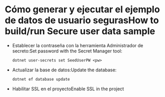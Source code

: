 # <a name="how-to-buildrun-secure-user-data-sample"></a><span data-ttu-id="d7445-101">Cómo generar y ejecutar el ejemplo de datos de usuario seguras</span><span class="sxs-lookup"><span data-stu-id="d7445-101">How to build/run Secure user data sample</span></span>

* <span data-ttu-id="d7445-102">Establecer la contraseña con la herramienta Administrador de secreto:</span><span class="sxs-lookup"><span data-stu-id="d7445-102">Set password with the Secret Manager tool:</span></span>

  `dotnet user-secrets set SeedUserPW <pw>`

* <span data-ttu-id="d7445-103">Actualizar la base de datos:</span><span class="sxs-lookup"><span data-stu-id="d7445-103">Update the database:</span></span>

    `dotnet ef database update`

* <span data-ttu-id="d7445-104">Habilitar SSL en el proyecto</span><span class="sxs-lookup"><span data-stu-id="d7445-104">Enable SSL in the project</span></span>